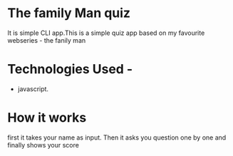 # The family Man quiz
 It is simple CLI app.This is a simple quiz app based on my favourite webseries - the fanily man
 
# Technologies Used - 
  * javascript.

# How it works 
   first it takes your name as input. Then it asks you question one by one and finally shows your score
   
